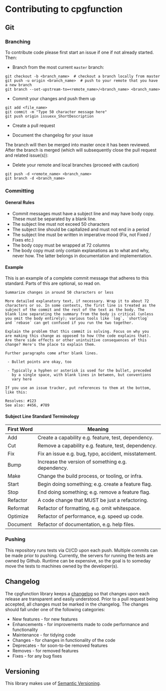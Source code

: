 # Contributing to cpgfunction

## Git

### Branching

To contribute code please first start an issue if one if not already started. 
Then:
- Branch from the most current `master` branch:
```
git checkout -b <branch_name>  # checkout a branch locally from master
git push -u origin <branch_name>  # push to your remote that you have a new branch
git branch --set-upstream-to=<remote_name>/<branch_name> <branch_name>
```
- Commit your changes and push them up
```
git add <file_name>
git commit -m "Type 50 character message here"
git push origin issuexx_ShortDescription
```
- Create a pull request
  
- Document the changelog for your issue

The branch will then be merged into master once it has been reviewed. After the
branch is merged (which will subsequently close the pull request and related
issue(s)): 
- Delete your remote and local branches (proceed with caution) 
```
git push -d <remote_name> <branch_name>
git branch -d <branch_name>
```

### Committing

#### General Rules
- Commit messages must have a subject line and may have body copy. These must 
  be separated by a blank line.
- The subject line must not exceed 50 characters
- The subject line should be capitalized and must not end in a period
- The subject line must be written in imperative mood (Fix, not Fixed / Fixes 
  etc.)
- The body copy must be wrapped at 72 columns
- The body copy must only contain explanations as to what and why, never how. 
  The latter belongs in documentation and implementation.
  
#### Example
This is an example of a complete commit message that adheres to this standard. 
Parts of this are optional, so read on.

```
Summarize changes in around 50 characters or less

More detailed explanatory text, if necessary. Wrap it to about 72
characters or so. In some contexts, the first line is treated as the
subject of the commit and the rest of the text as the body. The
blank line separating the summary from the body is critical (unless
you omit the body entirely); various tools like `log`, `shortlog`
and `rebase` can get confused if you run the two together.

Explain the problem that this commit is solving. Focus on why you
are making this change as opposed to how (the code explains that).
Are there side effects or other unintuitive consequences of this
change? Here's the place to explain them.

Further paragraphs come after blank lines.

 - Bullet points are okay, too

 - Typically a hyphen or asterisk is used for the bullet, preceded
   by a single space, with blank lines in between, but conventions
   vary here

If you use an issue tracker, put references to them at the bottom,
like this:

Resolves: #123
See also: #456, #789
```

#### Subject Line Standard Terminology

First Word | Meaning
--- | --
Add | Create a capability e.g. feature, test, dependency.
Cut | Remove a capability e.g. feature, test, dependency.
Fix | Fix an issue e.g. bug, typo, accident, misstatement.
Bump | Increase the version of something e.g. dependency.
Make | Change the build process, or tooling, or infra.
Start | Begin doing something; e.g. create a feature flag.
Stop | End doing something; e.g. remove a feature flag.
Refactor | A code change that MUST be just a refactoring.
Reformat | Refactor of formatting, e.g. omit whitespace.
Optimize | Refactor of performance, e.g. speed up code.
Document | Refactor of documentation, e.g. help files.

### Pushing

This repository runs tests via CI/CD upon each push. Multiple commits can be 
made prior to pushing. Currently, the servers for running the tests are owned
by Github. Runtime can be expensive, so the goal is to someday move the tests
to machines owned by the developer(s). 

## Changelog

The cpgfunction library keeps a 
[changelog](https://github.com/j-c-cook/cpgfunction/blob/master/CHANGELOG.md)
so that changes upon each release are transparent and easily understood. Prior 
to a pull request being accepted, all changes must be marked in the changelog. 
The changes should fall under one of the following categories:

- New features - for new features
- Enhancements - for improvements made to code performance and functionality
- Maintenance - for tidying code
- Changes - for changes in functionality of the code
- Deprecates - for soon-to-be removed features
- Removes - for removed features
- Fixes - for any bug fixes

## Versioning

This library makes use of [Semantic Versioning](https://semver.org/).
